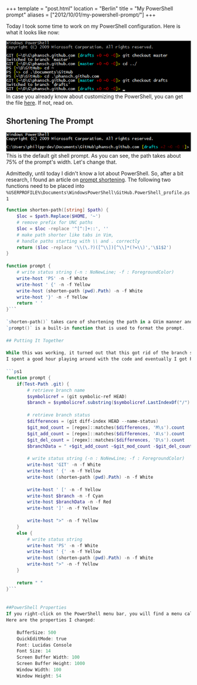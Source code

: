 +++
template = "post.html"
location = "Berlin"
title = "My PowerShell prompt"
aliases = ["2012/10/01/my-powershell-prompt/"]
+++

Today I took some time to work on my PowerShell configuration. Here is what it looks like now:

![My GitHub Shell](/assets/images/posts/2012-10-01-my-powershell-prompt/my-github-shell.png)  
In case you already know about customizing the PowerShell, you can get the file [here](https://gist.github.com/3813881). If not, read on.

## Shortening The Prompt

![Long Paths](/assets/images/posts/2012-10-01-my-powershell-prompt/long-paths.png)
This is the default git shell prompt. As you can see, the path takes about 75% of the prompt's width. Let's change that.

Admittedly, until today I didn't know a lot about PowerShell. So, after a bit research, I found an article on [prompt shortening](http://winterdom.com/powershell/2008/08/13/mypowershellprompt.html). The following two functions need to be placed into `%USERPROFILE%\Documents\WindowsPowerShell\GitHub.PowerShell_profile.ps1`

```ps1
function shorten-path([string] $path) { 
	$loc = $path.Replace($HOME, '~') 
	# remove prefix for UNC paths 
	$loc = $loc -replace '^[^:]+::', '' 
	# make path shorter like tabs in Vim, 
	# handle paths starting with \\ and . correctly 
	return ($loc -replace '\\(\.?)([^\\])[^\\]*(?=\\)','\$1$2') 
}

function prompt { 
	# write status string (-n : NoNewLine; -f : ForegroundColor)
	write-host 'PS' -n -f White
	write-host ' {' -n -f Yellow
	write-host (shorten-path (pwd).Path) -n -f White
	write-host '}' -n -f Yellow
	return ' ' 
}```

`shorten-path()` takes care of shortening the path in a GVim manner and replacing the user profile path with a `~`.  
`prompt()` is a built-in function that is used to format the prompt.  

## Putting It Together

While this was working, it turned out that this got rid of the branch status. Luckily, someone wrote an article about [displaying git data in the prompt](http://tiredblogger.wordpress.com/2009/08/21/using-git-and-everything-else-through-powershell/). 
I spent a good hour playing around with the code and eventually I got PowerShell to display the data again.

```ps1
function prompt {
    if(Test-Path .git) {
        # retrieve branch name
        $symbolicref = (git symbolic-ref HEAD)
        $branch = $symbolicref.substring($symbolicref.LastIndexOf("/") +1)

        # retrieve branch status
        $differences = (git diff-index HEAD --name-status)
        $git_mod_count = [regex]::matches($differences, 'M\s').count
        $git_add_count = [regex]::matches($differences, 'A\s').count
        $git_del_count = [regex]::matches($differences, 'D\s').count
        $branchData = " +$git_add_count ~$git_mod_count -$git_del_count"

        # write status string (-n : NoNewLine; -f : ForegroundColor)
        write-host 'GIT' -n -f White
        write-host ' {' -n -f Yellow
        write-host (shorten-path (pwd).Path) -n -f White
        
        write-host ' [' -n -f Yellow
        write-host $branch -n -f Cyan
        write-host $branchData -n -f Red
        write-host ']' -n -f Yellow
        
        write-host ">" -n -f Yellow
    }
    else {
        # write status string
        write-host 'PS' -n -f White
        write-host ' {' -n -f Yellow
        write-host (shorten-path (pwd).Path) -n -f White
        write-host ">" -n -f Yellow
    }

    return " "
}```


##PowerShell Properties
If you right-click on the PowerShell menu bar, you will find a menu called `Properties`. In there, you can change a few things that will make your work with the PowerShell a little easier.  
Here are the properties I changed:

	BufferSize: 500
	QuickEditMode: true
	Font: Lucidas Console
	Font Size: 14
	Screen Buffer Width: 100
	Screen Buffer Height: 1000
	Window Width: 100
	Window Height: 54
